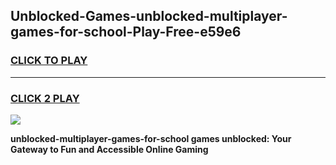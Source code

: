 
## Unblocked-Games-unblocked-multiplayer-games-for-school-Play-Free-e59e6
<h3>
<a href="https://premium76.site?title=unblocked-multiplayer-games-for-school&ref=18A1">CLICK TO PLAY</a></h3>
<hr>

<h3>
<a href="https://premium76.site?title=unblocked-multiplayer-games-for-school&ref=18A1">CLICK 2 PLAY</a>
  
</h3>

<a href="https://premium76.site?title=unblocked-multiplayer-games-for-school&ref=18A1"><img src="https://clearcache.store/games.png"></a>


**unblocked-multiplayer-games-for-school games unblocked: Your Gateway to Fun and Accessible Online Gaming**
